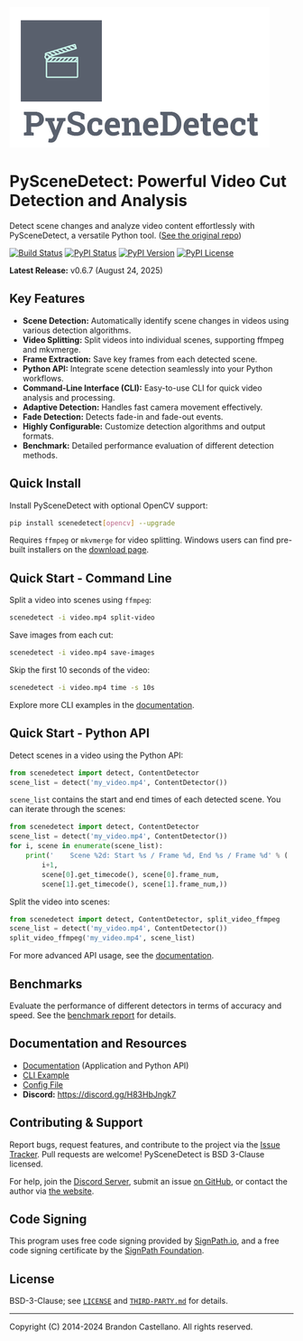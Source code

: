 <!-- PySceneDetect Logo -->
![PySceneDetect](https://raw.githubusercontent.com/Breakthrough/PySceneDetect/main/website/pages/img/pyscenedetect_logo_small.png)

# PySceneDetect: Powerful Video Cut Detection and Analysis

Detect scene changes and analyze video content effortlessly with PySceneDetect, a versatile Python tool.  ([See the original repo](https://github.com/Breakthrough/PySceneDetect))

[![Build Status](https://img.shields.io/github/actions/workflow/status/Breakthrough/PySceneDetect/build.yml)](https://github.com/Breakthrough/PySceneDetect/actions)
[![PyPI Status](https://img.shields.io/pypi/status/scenedetect.svg)](https://pypi.python.org/pypi/scenedetect/)
[![PyPI Version](https://img.shields.io/pypi/v/scenedetect?color=blue)](https://pypi.python.org/pypi/scenedetect/)
[![PyPI License](https://img.shields.io/pypi/l/scenedetect.svg)](https://scenedetect.com/copyright/)

**Latest Release:** v0.6.7 (August 24, 2025)

## Key Features

*   **Scene Detection:** Automatically identify scene changes in videos using various detection algorithms.
*   **Video Splitting:**  Split videos into individual scenes, supporting ffmpeg and mkvmerge.
*   **Frame Extraction:** Save key frames from each detected scene.
*   **Python API:** Integrate scene detection seamlessly into your Python workflows.
*   **Command-Line Interface (CLI):** Easy-to-use CLI for quick video analysis and processing.
*   **Adaptive Detection:** Handles fast camera movement effectively.
*   **Fade Detection:**  Detects fade-in and fade-out events.
*   **Highly Configurable:** Customize detection algorithms and output formats.
*   **Benchmark:** Detailed performance evaluation of different detection methods.

## Quick Install

Install PySceneDetect with optional OpenCV support:

```bash
pip install scenedetect[opencv] --upgrade
```

Requires `ffmpeg` or `mkvmerge` for video splitting. Windows users can find pre-built installers on the [download page](https://scenedetect.com/download/).

## Quick Start - Command Line

Split a video into scenes using `ffmpeg`:

```bash
scenedetect -i video.mp4 split-video
```

Save images from each cut:

```bash
scenedetect -i video.mp4 save-images
```

Skip the first 10 seconds of the video:

```bash
scenedetect -i video.mp4 time -s 10s
```

Explore more CLI examples in the [documentation](https://www.scenedetect.com/docs/latest/cli.html).

## Quick Start - Python API

Detect scenes in a video using the Python API:

```python
from scenedetect import detect, ContentDetector
scene_list = detect('my_video.mp4', ContentDetector())
```

`scene_list` contains the start and end times of each detected scene.  You can iterate through the scenes:

```python
from scenedetect import detect, ContentDetector
scene_list = detect('my_video.mp4', ContentDetector())
for i, scene in enumerate(scene_list):
    print('    Scene %2d: Start %s / Frame %d, End %s / Frame %d' % (
        i+1,
        scene[0].get_timecode(), scene[0].frame_num,
        scene[1].get_timecode(), scene[1].frame_num,))
```

Split the video into scenes:

```python
from scenedetect import detect, ContentDetector, split_video_ffmpeg
scene_list = detect('my_video.mp4', ContentDetector())
split_video_ffmpeg('my_video.mp4', scene_list)
```

For more advanced API usage, see the [documentation](https://www.scenedetect.com/docs/latest/api.html).

## Benchmarks

Evaluate the performance of different detectors in terms of accuracy and speed.  See the [benchmark report](benchmark/README.md) for details.

## Documentation and Resources

*   [Documentation](https://www.scenedetect.com/docs/) (Application and Python API)
*   [CLI Example](https://www.scenedetect.com/cli/)
*   [Config File](https://www.scenedetect.com/docs/0.6.4/cli/config_file.html)
*   **Discord:** https://discord.gg/H83HbJngk7

## Contributing & Support

Report bugs, request features, and contribute to the project via the [Issue Tracker](https://github.com/Breakthrough/PySceneDetect/issues).
Pull requests are welcome!  PySceneDetect is BSD 3-Clause licensed.

For help, join the [Discord Server](https://discord.gg/H83HbJngk7), submit an issue [on GitHub](https://github.com/Breakthrough/PySceneDetect/issues), or contact the author via [the website](http://www.bcastell.com/about/).

## Code Signing

This program uses free code signing provided by [SignPath.io](https://signpath.io?utm_source=foundation&utm_medium=github&utm_campaign=PySceneDetect), and a free code signing certificate by the [SignPath Foundation](https://signpath.org?utm_source=foundation&utm_medium=github&utm_campaign=PySceneDetect).

## License

BSD-3-Clause; see [`LICENSE`](LICENSE) and [`THIRD-PARTY.md`](THIRD-PARTY.md) for details.

----------------------------------------------------------

Copyright (C) 2014-2024 Brandon Castellano.
All rights reserved.